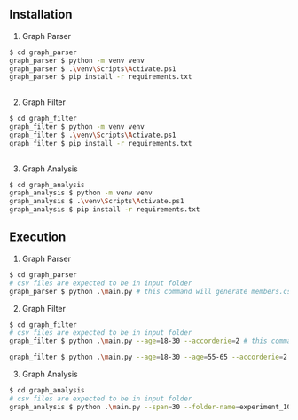 ## Installation

1. Graph Parser 

```sh
$ cd graph_parser
graph_parser $ python -m venv venv
graph_parser $ .\venv\Scripts\Activate.ps1
graph_parser $ pip install -r requirements.txt
 
```

2. Graph Filter 

```sh
$ cd graph_filter
graph_filter $ python -m venv venv
graph_filter $ .\venv\Scripts\Activate.ps1
graph_filter $ pip install -r requirements.txt
 
```

3. Graph Analysis 

```sh
$ cd graph_analysis
graph_analysis $ python -m venv venv
graph_analysis $ .\venv\Scripts\Activate.ps1
graph_analysis $ pip install -r requirements.txt
```


## Execution

1. Graph Parser 

```sh
$ cd graph_parser
# csv files are expected to be in input folder
graph_parser $ python .\main.py # this command will generate members.csv and transactions.csv in 
```


2. Graph Filter 

```sh
$ cd graph_filter
# csv files are expected to be in input folder
graph_filter $ python .\main.py --age=18-30 --accorderie=2 # this command will filter members and transactions in accorderie 2 AND age between 18-30

graph_filter $ python .\main.py --age=18-30 --age=55-65 --accorderie=2 # this command will filter members and transactions in accorderie 2 AND age  between 18-30 OR 55-66
```

3. Graph Analysis 

```sh
$ cd graph_analysis
# csv files are expected to be in input folder
graph_analysis $ python .\main.py --span=30 --folder-name=experiment_101 # default span=30 and folder-name=analysis
```